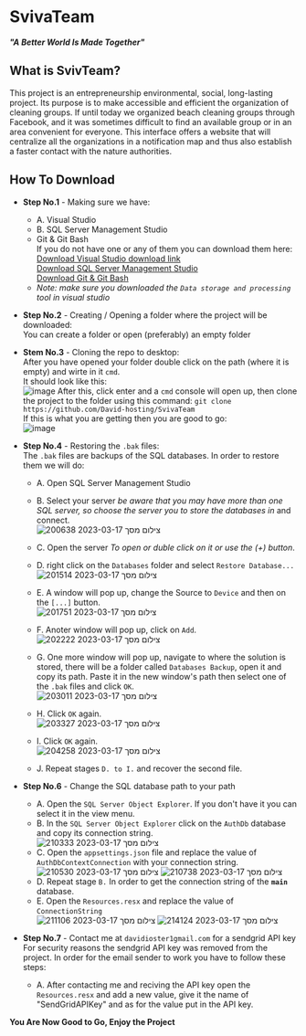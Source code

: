 SvivaTeam
=========

_**"A Better World Is Made Together"**_

## What is SvivTeam? ##
This project is an entrepreneurship environmental, social, long-lasting project. Its purpose is to make accessible and efficient the organization of cleaning groups. If until today we organized beach cleaning groups through Facebook, and it was sometimes difficult to find an available group or in an area convenient for everyone. This interface offers a website that will centralize all the organizations in a notification map and thus also establish a faster contact with the nature authorities.

## How To Download ##
- **Step No.1** - Making sure we have:<br>
  - A. Visual Studio
  - B. SQL Server Management Studio
  - Git & Git Bash<br>
  If you do not have one or any of them you can download them here:<br>
  [Download Visual Studio download link][1]<br>
  [Download SQL Server Management Studio][2]<br>
  [Download Git & Git Bash][3]
  * _Note: make sure you downloaded the `Data storage and processing` tool in visual studio_
- **Step No.2** - Creating / Opening a folder where the project will be downloaded:<br>
  You can create a folder or open (preferably) an empty folder
- **Stem No.3** - Cloning the repo to desktop:<br>
  After you have opened your folder double click on the path (where it is empty) and wirte in it `cmd`.<br>
  It should look like this:<br>
  ![image](https://user-images.githubusercontent.com/67858186/225978346-4a03f0f6-393f-441c-ae4a-3e6766f0b1d1.png)
  After this, click enter and a `cmd` console will open up, then clone the project to the folder using this command: `git clone https://github.com/David-hosting/SvivaTeam`<br>
  If this is what you are getting then you are good to go:<br>
  ![image](https://user-images.githubusercontent.com/67858186/225978734-1c2d8e24-f1c1-493f-ac7b-282c08995268.png)
- **Step No.4** - Restoring the `.bak` files:<br>
  The `.bak` files are backups of the SQL databases. In order to restore them we will do:
  - A. Open SQL Server Management Studio
  - B. Select your server _be aware that you may have more than one SQL server, so choose the server you to store the databases in_ and connect.<br>
   ![צילום מסך 2023-03-17 200638](https://user-images.githubusercontent.com/67858186/225984836-3fe89a42-170b-499d-953d-f47f70bda18b.png)

  - C. Open the server _To open or duble click on it or use the (+) button_.
  - D. right click on the `Databases` folder and select `Restore Database...` <br>
  ![צילום מסך 2023-03-17 201514](https://user-images.githubusercontent.com/67858186/225985950-d828f930-0c9a-43ed-a5d3-78477194ebe0.png)
  - E. A window will pop up, change the Source to `Device` and then on the `[...]` button.<br>
  ![צילום מסך 2023-03-17 201751](https://user-images.githubusercontent.com/67858186/225986500-8d646dcd-cca3-416c-a809-168b29cb275b.png)
  - F. Anoter window will pop up, click on `Add`.<br>
    ![צילום מסך 2023-03-17 202222](https://user-images.githubusercontent.com/67858186/225987369-2452d1f2-87a3-4286-936e-1e768fdbb0d9.png)
  - G. One more window will pop up, navigate to where the solution is stored, there will be a folder called `Databases Backup`, open it and copy its path. Paste it in the new window's path then select one of the `.bak` files and click `OK`.<br>
  ![צילום מסך 2023-03-17 203011](https://user-images.githubusercontent.com/67858186/225988794-2498ee35-c4a7-4ec9-8e10-897c87e9ca48.png)
  - H. Click `OK` again.<br>
  ![צילום מסך 2023-03-17 203327](https://user-images.githubusercontent.com/67858186/225991283-0796a14f-58e6-4ee5-8c12-551fa356b24f.png)
  - I. Click `OK` again.<br>
    ![צילום מסך 2023-03-17 204258](https://user-images.githubusercontent.com/67858186/225991434-f6e8bd2b-489c-4ab5-9dcf-f44bbf439761.png)
  - J. Repeat stages `D. to I.` and recover the second file.
- **Step No.6** - Change the SQL database path to your path
  - A. Open the `SQL Server Object Explorer`. If you don't have it you can select it in the view menu. 
  - B. In the `SQL Server Object Explorer` click on the `AuthDb` database and copy its connection string.<br>
  ![צילום מסך 2023-03-17 210333](https://user-images.githubusercontent.com/67858186/225995266-5280f1e9-3306-4a90-bd24-a493a706c258.png)
  - C. Open the `appsettings.json` file and replace the value of `AuthDbContextConnection` with your connection string.<br>
![צילום מסך 2023-03-17 210530](https://user-images.githubusercontent.com/67858186/225995685-3ad18eab-7e41-4fc6-b75b-a61c2c8b8781.png)
  ![צילום מסך 2023-03-17 210738](https://user-images.githubusercontent.com/67858186/225996454-fbbdf5ee-e059-4302-be77-e74aad4680e3.png)
  - D. Repeat stage `B.` In order to get the connection string of the **`main`** database.
  - E. Open the `Resources.resx` and replace the value of `ConnectionString`<br>
  ![צילום מסך 2023-03-17 211106](https://user-images.githubusercontent.com/67858186/225997677-bd9fcc54-6b62-4c94-9051-5f41d8269e31.png)
![צילום מסך 2023-03-17 214124](https://user-images.githubusercontent.com/67858186/226419233-38d9bbe7-6fb2-4d12-962e-e49c8546a63b.png)

- **Step No.7** - Contact me at `davidioster1gmail.com` for a sendgrid API key<br>
  For security reasons the sendgrid API key was removed from the project. In order for the email sender to work you have to follow these steps:<br>
  - A. After contacting me and reciving the API key open the `Resources.resx` and add a new value, give it the name of "SendGridAPIKey" and as for the value put in the API key.


 **You Are Now Good to Go, Enjoy the Project**

  [1]: https://visualstudio.microsoft.com/downloads/
  [2]: https://learn.microsoft.com/en-us/sql/ssms/download-sql-server-management-studio-ssms?view=sql-server-ver16
  [3]: https://git-scm.com/downloads
